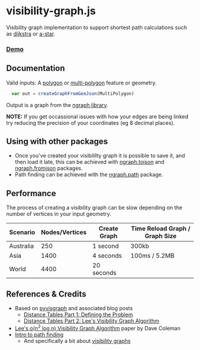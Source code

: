# visibility-graph.js
Visibility graph implementation to support shortest path calculations such as [dijkstra](https://en.wikipedia.org/wiki/Dijkstra%27s_algorithm) or [a-star](https://en.wikipedia.org/wiki/A*_search_algorithm).

### [Demo](https://rowanwins.github.io/visibility-graph/debug/)

## Documentation
Valid inputs: A [polygon](http://geojson.win/#appendix-A.3) or [multi-polygon](http://geojson.win/#appendix-A.6) feature or geometry.

````js
  var out = createGraphFromGeoJson(MultiPolygon)
````
Output is a graph from the [ngraph library](https://github.com/anvaka/ngraph.graph).

**NOTE:** If you get occassional issues with how your edges are being linked try reducing the precision of your coordinates (eg 8 decimal places). 

## Using with other packages
- Once you've created your visibililty graph it is possible to save it, and then load it late, this can be achieved with [ngraph.tojson](https://github.com/anvaka/ngraph.tojson) and [ngraph.fromjson](https://github.com/anvaka/ngraph.fromjson) packages.
- Path finding can be achieved with the [ngraph.path](https://github.com/anvaka/ngraph.path) package.

## Performance
The process of creating a visibility graph can be slow depending on the number of vertices in your input geometry.

| Scenario  | Nodes/Vertices  | Create Graph  | Time Reload Graph / Graph Size  |
| --------- | --------------- | ------------- | ------------------------------- |
| Australia | 250             | 1 second      | 300kb                           |
| Asia      | 1400            | 4 seconds     | 100ms / 5.2MB                   |
| World     | 4400            | 20 seconds    |                                 |

## References & Credits
* Based on [pyvisgraph](https://github.com/TaipanRex/pyvisgraph) and associated blog posts
  * [Distance Tables Part 1: Defining the Problem](https://taipanrex.github.io/2016/09/17/Distance-Tables-Part-1-Defining-the-Problem.html)
  * [Distance Tables Part 2: Lee's Visibility Graph Algorithm](https://taipanrex.github.io/2016/10/19/Distance-Tables-Part-2-Lees-Visibility-Graph-Algorithm.html)
* [Lee's o(n<sup>2</sup> log n) Visibility Graph Algorithm](https://github.com/davetcoleman/visibility_graph/blob/master/Visibility_Graph_Algorithm.pdf) paper by Dave Coleman
* [Intro to path finding](https://www.redblobgames.com/pathfinding/)
  * And specifically a bit about [visibility graphs](https://www.redblobgames.com/pathfinding/visibility-graphs/)
